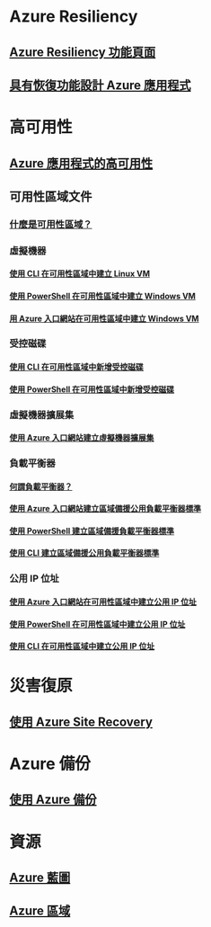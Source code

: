 
# Azure Resiliency
## [Azure Resiliency 功能頁面](http://azure.microsoft.com/features/resiliency)
## [具有恢復功能設計 Azure 應用程式](https://docs.microsoft.com/azure/architecture/resiliency/)

# 高可用性

## [Azure 應用程式的高可用性](https://docs.microsoft.com/azure/architecture/resiliency/high-availability-azure-applications)

## 可用性區域文件
### [什麼是可用性區域？](az-overview.md)

### 虛擬機器
#### [使用 CLI 在可用性區域中建立 Linux VM](../virtual-machines/linux/create-cli-availability-zone.md)
#### [使用 PowerShell 在可用性區域中建立 Windows VM](../virtual-machines/windows/create-powershell-availability-zone.md)
#### [用 Azure 入口網站在可用性區域中建立 Windows VM](../virtual-machines/windows/create-portal-availability-zone.md)

### 受控磁碟
#### [使用 CLI 在可用性區域中新增受控磁碟](../virtual-machines/linux/add-disk.md#use-managed-disks)
#### [使用 PowerShell 在可用性區域中新增受控磁碟](../virtual-machines/windows/attach-disk-ps.md#add-an-empty-data-disk-to-a-virtual-machine)

### 虛擬機器擴展集
#### [使用 Azure 入口網站建立虛擬機器擴展集](../virtual-machine-scale-sets/virtual-machine-scale-sets-portal-create.md)

### 負載平衡器
#### [何謂負載平衡器？](../load-balancer/load-balancer-standard-overview.md)
#### [使用 Azure 入口網站建立區域備援公用負載平衡器標準](../load-balancer/load-balancer-get-started-internet-az-portal.md)
#### [使用 PowerShell 建立區域備援負載平衡器標準](../load-balancer/load-balancer-get-started-internet-az-powershell.md)
#### [使用 CLI 建立區域備援公用負載平衡器標準](../load-balancer/load-balancer-get-started-internet-az-cli.md)

### 公用 IP 位址
#### [使用 Azure 入口網站在可用性區域中建立公用 IP 位址](../virtual-network/create-public-ip-availability-zone-portal.md)
#### [使用 PowerShell 在可用性區域中建立公用 IP 位址](../virtual-network/create-public-ip-availability-zone-powershell.md)
#### [使用 CLI 在可用性區域中建立公用 IP 位址](../virtual-network/create-public-ip-availability-zone-cli.md)

# 災害復原
## [使用 Azure Site Recovery](https://docs.microsoft.com/azure/site-recovery/)

# Azure 備份
## [使用 Azure 備份](https://docs.microsoft.com/azure/backup/)

# 資源
## [Azure 藍圖](https://azure.microsoft.com/roadmap/)
## [Azure 區域](https://azure.microsoft.com/regions/)
